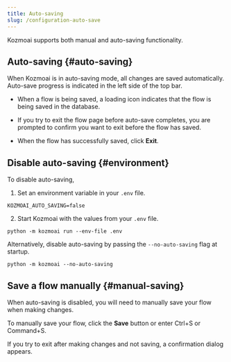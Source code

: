 ```yaml
---
title: Auto-saving
slug: /configuration-auto-save
---
```


Kozmoai supports both manual and auto-saving functionality.

## Auto-saving {#auto-saving}

When Kozmoai is in auto-saving mode, all changes are saved automatically. Auto-save progress is indicated in the left side of the top bar.

* When a flow is being saved, a loading icon indicates that the flow is being saved in the database.

* If you try to exit the flow page before auto-save completes, you are prompted to confirm you want to exit before the flow has saved.

* When the flow has successfully saved, click **Exit**.

## Disable auto-saving {#environment}

To disable auto-saving, 

1. Set an environment variable in your `.env` file.

```env
KOZMOAI_AUTO_SAVING=false
```

2. Start Kozmoai with the values from your `.env` file.

```shell
python -m kozmoai run --env-file .env
```

Alternatively, disable auto-saving by passing the `--no-auto-saving` flag at startup.

```shell
python -m kozmoai --no-auto-saving
```

## Save a flow manually {#manual-saving}

When auto-saving is disabled, you will need to manually save your flow when making changes.

To manually save your flow, click the **Save** button or enter Ctrl+S or Command+S.

If you try to exit after making changes and not saving, a confirmation dialog appears.

